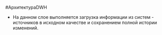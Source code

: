 #АрхитектураDWH 

* На данном слое выполняется загрузка информации из систем - источников в исходном качестве и сохранением полной истории изменений. 
